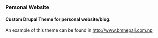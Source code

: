 ### Personal Website 

#### Custom Drupal Theme for personal website/blog.
An example of this theme can be found in http://www.bmnepali.com.np


